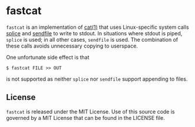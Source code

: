 # fastcat

`fastcat` is an implementation of [cat(1)](http://man7.org/linux/man-pages/man1/cat.1.html)
that uses Linux-specific system calls [splice](http://man7.org/linux/man-pages/man2/splice.2.html)
and [sendfile](http://man7.org/linux/man-pages/man2/sendfile.2.html) to write to stdout.
In situations where stdout is piped, `splice` is used; in all other cases,
`sendfile` is used. The combination of these calls avoids unnecessary copying to userspace.

One unfortunate side effect is that
```shell
$ fastcat FILE >> OUT
```
is not supported as neither `splice` nor `sendfile` support appending to files.

## License
`fastcat` is released under the MIT License. Use of this source code is governed
by a MIT License that can be found in the LICENSE file.
